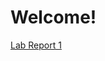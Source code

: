 # Welcome!
[Lab Report 1](https://github.com/memelissa/cse15l-lab-reports/blob/main/lab-report-1-week-2.md)
